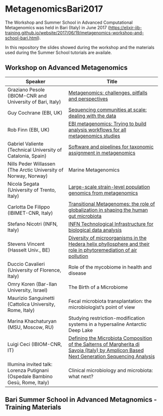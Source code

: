 # MetagenomicsBari2017
The Workshop and Summer School in Advanced Computational Metagenomics was held in Bari (Italy) in June 2017 (https://elixir-iib-training.github.io/website/2017/06/19/metagenomics-workshop-and-school-bari.html).

In this repository the slides showed during the workshop and the  materials used during the Summer School tutorials are availale.

## Workshop on Advanced Metagenomics

| Speaker | Title |
| ------- | ----- |
| Graziano Pesole (IBIOM-CNR and University of Bari, Italy) | [Metagenomics: challenges, pitfalls and perspectives](./Workshop/Pesole_Summer_School_2017.pdf)  |
| Guy Cochrane (EBI, UK)  | [Sequencing communities at scale: dealing with the data](./Workshop/Cochrane_ELIXIR_IIB_2017.pdf)  |
| Rob Finn (EBI, UK) | [EBI metagenomics: Trying to build analysis workflows for all metagenomics studies](./Workshop/20170619EMB_Bari.pdf) |
| Gabriel Valiente (Technical University of Catalonia, Spain) |  [Software and pipelines for taxonomic assignment in metagenomics](./Workshop/Valiente_slides-2017-06-19-bari.pdf) |
| Nills Peder Willassen (The Arctic University of Norway, Norway) | Marine Metagenomics |
| Nicola Segata (University of Trento, Italy) | [Large-scale strain-level population genomics from metagenomics](./Workshop/NSegata_BARI_to_print.pdf) |
| Carlotta De Filippo (IBIMET-CNR, Italy) | [Transitional Metagenomes: the role of globalization in shaping the human gut microbiota](./Workshop/De_Filippo_Bari_Elixir_giugno_2017.pdf) |
| Stefano Nicotri (INFN, Italy) | [INFN Technological Infrastructure for biological data analysis](./Workshop/INFN_Technological_Infrastructure_for_biological_data_analysis.pdf) |
| Stevens Vincent (Hasselt Univ., BE) | [Diversity of microorganisms in the Hedera helix phyllosphere and their role in phytoremediation of air pollution](./Workshop/VincentStevens_Presentation.pdf) |
| Duccio Cavalieri (University of Florence, Italy) | Role of the mycobiome in health and disease |
| Omry Koren (Bar-Ilan University, Israel) | The Birth of a Microbiome |
| Maurizio Sanguinetti (Cattolica University, Rome, Italy) | Fecal microbiota transplantation: the microbiologist’s point of view |
| Marina Khachaturyan (MSU, Moscow, RU) | Studying restriction-modification systems in a hypersaline Antarctic Deep Lake |
| Luigi Ceci (IBIOM-CNR, IT) | [Defining the Microbiota Composition of the Salterns of Margherita di Savoia (Italy) by Amplicon Based Next Generation Sequencing Analysis](./Workshop/Elixir_2017_Ceci.pdf) |
| Illumina invited talk: Lorenza Putignani (Ospedale Bambino Gesù, Rome, Italy) | Clinical microbiology and microbiota: what next? |

## Bari Summer School in Advanced Metagnomics - Training Materials
